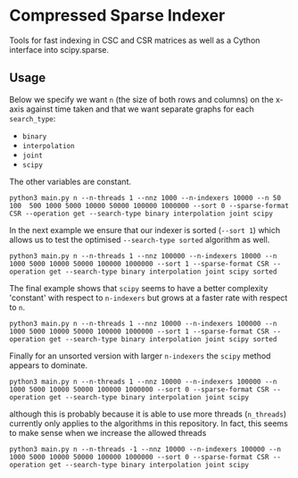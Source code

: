 # Compressed Sparse Indexer
Tools for fast indexing in CSC and CSR matrices as well as a Cython interface
into scipy.sparse.


## Usage
Below we specify we want `n` (the size of both rows and columns) on the x-axis
against time taken and that we want separate graphs for each `search_type`:

- `binary`
- `interpolation`
- `joint`
- `scipy`

The other variables are constant.

    python3 main.py n --n-threads 1 --nnz 1000 --n-indexers 10000 --n 50 100  500 1000 5000 10000 50000 100000 1000000 --sort 0 --sparse-format CSR --operation get --search-type binary interpolation joint scipy

In the next example we ensure that our indexer is sorted (`--sort 1`) which
allows us to test the optimised `--search-type sorted` algorithm as well.

    python3 main.py n --n-threads 1 --nnz 100000 --n-indexers 10000 --n 1000 5000 10000 50000 100000 1000000 --sort 1 --sparse-format CSR --operation get --search-type binary interpolation joint scipy sorted

The final example shows that `scipy` seems to have a better complexity
'constant' with respect to `n-indexers` but grows at a faster rate with respect
to `n`.

    python3 main.py n --n-threads 1 --nnz 10000 --n-indexers 100000 --n 1000 5000 10000 50000 100000 1000000 --sort 1 --sparse-format CSR --operation get --search-type binary interpolation joint scipy sorted

Finally for an unsorted version with larger `n-indexers` the `scipy` method
appears to dominate.

    python3 main.py n --n-threads 1 --nnz 10000 --n-indexers 100000 --n 1000 5000 10000 50000 100000 1000000 --sort 0 --sparse-format CSR --operation get --search-type binary interpolation joint scipy

although this is probably because it is able to use more threads (`n_threads`)
currently only applies to the algorithms in this repository. In fact, this
seems to make sense when we increase the allowed threads

    python3 main.py n --n-threads -1 --nnz 10000 --n-indexers 100000 --n 1000 5000 10000 50000 100000 1000000 --sort 0 --sparse-format CSR --operation get --search-type binary interpolation joint scipy
